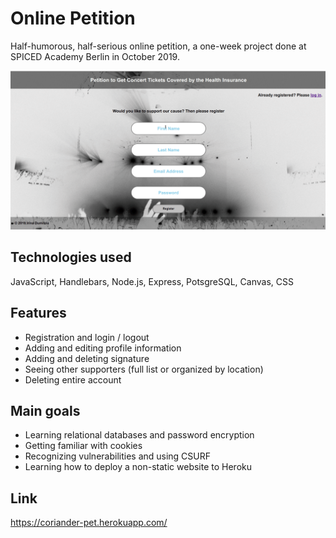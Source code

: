 # Online Petition

Half-humorous, half-serious online petition, a one-week project done at SPICED Academy Berlin in October 2019. 

![petition](https://github.com/iridumi/petition/blob/master/public/petition.gif)

## Technologies used

JavaScript, Handlebars, Node.js, Express, PotsgreSQL, Canvas, CSS



## Features

- Registration and login / logout
- Adding and editing profile information
- Adding and deleting signature
- Seeing other supporters (full list or organized by location)
- Deleting entire account



## Main goals

- Learning relational databases and password encryption
- Getting familiar with cookies
- Recognizing vulnerabilities and using CSURF
- Learning how to deploy a non-static website to Heroku



## Link

https://coriander-pet.herokuapp.com/
